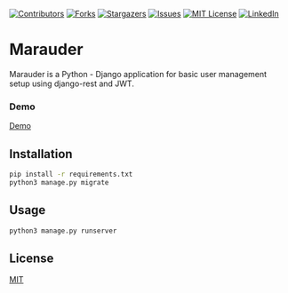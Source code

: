 
[![Contributors][contributors-shield]][contributors-url]
[![Forks][forks-shield]][forks-url]
[![Stargazers][stars-shield]][stars-url]
[![Issues][issues-shield]][issues-url]
[![MIT License][license-shield]][license-url]
[![LinkedIn][linkedin-shield]][linkedin-url]


# Marauder

Marauder is a Python - Django application for basic user management setup using django-rest and JWT.
### Demo
  <a href="https://murmuring-chamber-51612.herokuapp.com/" target="_blank">Demo</a>



## Installation

```bash
pip install -r requirements.txt
python3 manage.py migrate
```


## Usage

```bash
python3 manage.py runserver
```

## License
[MIT](https://choosealicense.com/licenses/mit/)


<!-- MARKDOWN LINKS & IMAGES -->
<!-- https://www.markdownguide.org/basic-syntax/#reference-style-links -->
[contributors-shield]: https://img.shields.io/github/contributors/piccolo09/marauder-auth-be.svg?style=for-the-badge
[contributors-url]: https://github.com/piccolo09/marauder-auth-be/graphs/contributors
[forks-shield]: https://img.shields.io/github/forks/piccolo09/marauder-auth-be.svg?style=for-the-badge
[forks-url]: https://github.com/piccolo09/marauder-auth-be/network/members
[stars-shield]: https://img.shields.io/github/stars/piccolo09/marauder-auth-be.svg?style=for-the-badge
[stars-url]: https://github.com/piccolo09/marauder-auth-be/stargazers
[issues-shield]: https://img.shields.io/github/issues/piccolo09/marauder-auth-be.svg?style=for-the-badge
[issues-url]: https://github.com/piccolo09/marauder-auth-be/issues
[license-shield]: https://img.shields.io/github/license/piccolo09/marauder-auth-be?style=for-the-badge
[linkedin-shield]: https://img.shields.io/badge/-LinkedIn-black.svg?style=for-the-badge&logo=linkedin&colorB=555
[linkedin-url]: https://www.linkedin.com/in/keshav-pachpinde-044531211/
[license-url]: https://github.com/piccolo09/marauder-auth-be/blob/master/LICENSE.txt
